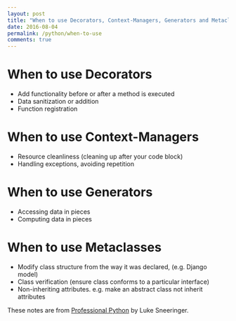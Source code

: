```yaml
---
layout: post
title: "When to use Decorators, Context-Managers, Generators and Metaclasses"
date: 2016-08-04
permalink: /python/when-to-use
comments: true
---
```

When to use Decorators
======================
- Add functionality before or after a method is executed
- Data sanitization or addition
- Function registration

When to use Context-Managers
============================
- Resource cleanliness (cleaning up after your code block)
- Handling exceptions, avoiding repetition

When to use Generators
======================
- Accessing data in pieces
- Computing data in pieces

When to use Metaclasses
=======================
- Modify class structure from the way it was declared, (e.g. Django model)
- Class verification (ensure class conforms to a particular interface)
- Non-inheriting attributes. e.g. make an abstract class not inherit attributes

These notes are from [Professional
Python](http://www.wrox.com/WileyCDA/WroxTitle/Professional-Python.productCd-1119070856.html)
by Luke Sneeringer.
